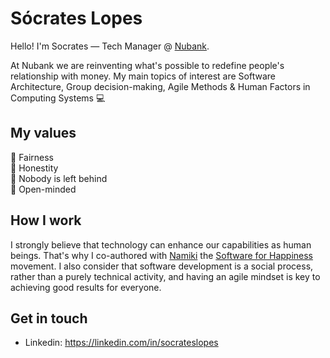 # Sócrates Lopes
Hello! I'm Socrates — Tech Manager @ [Nubank](https://github.com/nubank).

At Nubank we are reinventing what's possible to redefine people's relationship with money. My main topics of interest are Software Architecture, Group decision-making, Agile Methods & Human Factors in Computing Systems 💻

## My values
🤝 Fairness<br>
💖 Honestity<br>
🚀 Nobody is left behind<br>
🤯 Open-minded

## How I work
I strongly believe that technology can enhance our capabilities as human beings. That's why I co-authored with [Namiki](https://github.com/mynamiki) the [Software for Happiness](https://pt-br.eventials.com/Globalcode/tdc-poa-2018-stadium-sexta-4/) movement. I also consider that software development is a social process, rather than a purely technical activity, and having an agile mindset is key to achieving good results for everyone.

## Get in touch
- Linkedin: https://linkedin.com/in/socrateslopes
